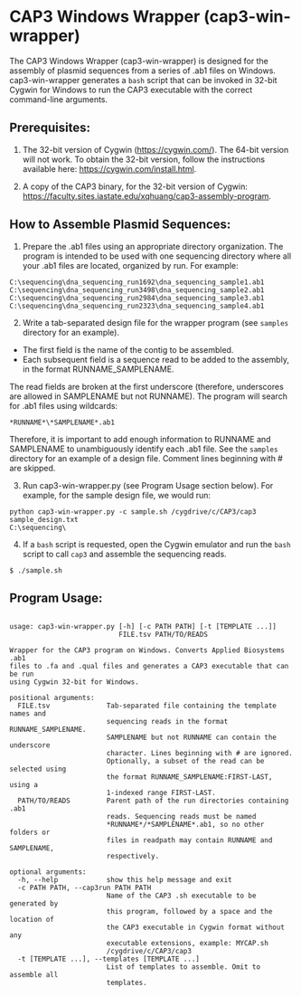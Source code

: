 # CAP3 Windows Wrapper (cap3-win-wrapper)

The CAP3 Windows Wrapper (cap3-win-wrapper) is designed for the assembly of
plasmid sequences from a series of .ab1 files on Windows. cap3-win-wrapper
generates a `bash` script that can be invoked in 32-bit Cygwin for Windows
to run the CAP3 executable with the correct command-line arguments.

## Prerequisites:

1. The 32-bit version of Cygwin (https://cygwin.com/). The 64-bit version will
not work. To obtain the 32-bit version, follow the instructions available here:
https://cygwin.com/install.html.

2. A copy of the CAP3 binary, for the 32-bit version of Cygwin:
https://faculty.sites.iastate.edu/xqhuang/cap3-assembly-program.

## How to Assemble Plasmid Sequences:

1. Prepare the .ab1 files using an appropriate directory organization. The
program is intended to be used with one sequencing directory where all your
.ab1 files are located, organized by run. For example:
```
C:\sequencing\dna_sequencing_run1692\dna_sequencing_sample1.ab1
C:\sequencing\dna_sequencing_run3498\dna_sequencing_sample2.ab1
C:\sequencing\dna_sequencing_run2984\dna_sequencing_sample3.ab1
C:\sequencing\dna_sequencing_run2323\dna_sequencing_sample4.ab1
```

2. Write a tab-separated design file for the wrapper program (see `samples`
directory for an example).
* The first field is the name of the contig to be assembled.
* Each subsequent field is a sequence read to be added to the assembly, in the 
format RUNNAME_SAMPLENAME.

The read fields are broken at the first underscore (therefore, underscores
are allowed in SAMPLENAME but not RUNNAME).
The program will search for .ab1 files using wildcards:
```
*RUNNAME*\*SAMPLENAME*.ab1
```
Therefore, it is important to add enough information to RUNNAME and SAMPLENAME
to unambiguously identify each .ab1 file. See the `samples` directory for an
example of a design file. Comment lines beginning with # are skipped.

3. Run cap3-win-wrapper.py (see Program Usage section below). For example, for
the sample design file, we would run:
```
python cap3-win-wrapper.py -c sample.sh /cygdrive/c/CAP3/cap3 sample_design.txt
C:\sequencing\
```

4. If a `bash` script is requested, open the Cygwin emulator and run the
`bash` script to call `cap3` and assemble the sequencing reads.
```
$ ./sample.sh
```

## Program Usage:

```

usage: cap3-win-wrapper.py [-h] [-c PATH PATH] [-t [TEMPLATE ...]]
                           FILE.tsv PATH/TO/READS

Wrapper for the CAP3 program on Windows. Converts Applied Biosystems .ab1
files to .fa and .qual files and generates a CAP3 executable that can be run
using Cygwin 32-bit for Windows.

positional arguments:
  FILE.tsv              Tab-separated file containing the template names and
                        sequencing reads in the format RUNNAME_SAMPLENAME.
                        SAMPLENAME but not RUNNAME can contain the underscore
                        character. Lines beginning with # are ignored.
                        Optionally, a subset of the read can be selected using
                        the format RUNNAME_SAMPLENAME:FIRST-LAST, using a
                        1-indexed range FIRST-LAST.
  PATH/TO/READS         Parent path of the run directories containing .ab1
                        reads. Sequencing reads must be named
                        *RUNNAME*/*SAMPLENAME*.ab1, so no other folders or
                        files in readpath may contain RUNNAME and SAMPLENAME,
                        respectively.

optional arguments:
  -h, --help            show this help message and exit
  -c PATH PATH, --cap3run PATH PATH
                        Name of the CAP3 .sh executable to be generated by
                        this program, followed by a space and the location of
                        the CAP3 executable in Cygwin format without any
                        executable extensions, example: MYCAP.sh
                        /cygdrive/c/CAP3/cap3
  -t [TEMPLATE ...], --templates [TEMPLATE ...]
                        List of templates to assemble. Omit to assemble all
                        templates.

```


